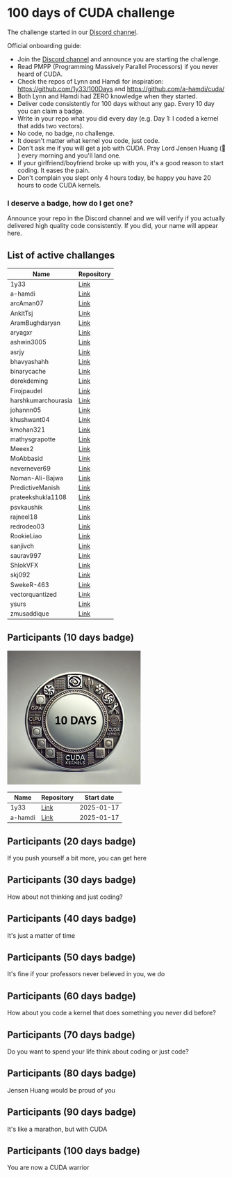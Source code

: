 # 100 days of CUDA challenge

The challenge started in our [Discord channel](https://discord.gg/4Tg4TkJQzE).

Official onboarding guide:

- Join the [Discord channel](https://discord.gg/4Tg4TkJQzE) and announce you are starting the challenge.
- Read PMPP (Programming Massively Parallel Processors) if you never heard of CUDA.
- Check the repos of Lynn and Hamdi for inspiration: https://github.com/1y33/100Days and https://github.com/a-hamdi/cuda/
- Both Lynn and Hamdi had ZERO knowledge when they started.
- Deliver code consistently for 100 days without any gap. Every 10 day you can claim a badge.
- Write in your repo what you did every day (e.g. Day 1: I coded a kernel that adds two vectors).
- No code, no badge, no challenge.
- It doesn't matter what kernel you code, just code.
- Don't ask me if you will get a job with CUDA. Pray Lord Jensen Huang (🙏 ) every morning and you'll land one.
- If your girlfriend/boyfriend broke up with you, it's a good reason to start coding. It eases the pain.
- Don't complain you slept only 4 hours today, be happy you have 20 hours to code CUDA kernels.

### I deserve a badge, how do I get one?

Announce your repo in the Discord channel and we will verify if you actually delivered high quality code consistently. If you did, your name will appear here.

## List of active challanges

| Name                | Repository                                         |
| ------------------ | ------------------------------------------------- |
| 1y33               | [Link](https://github.com/1y33/100Days)           |
| a-hamdi            | [Link](https://github.com/a-hamdi/cuda)           |
| arcAman07            | [Link](https://github.com/arcAman07/100-Days-of-GPU-Programming)           |
| AnkitTsj            | [Link](https://github.com/AnkitTsj/cuda_learning)           |
| AramBughdaryan     | [Link](https://github.com/AramBughdaryan/cuda)     |
| aryagxr     | [Link](https://github.com/aryagxr/cuda)     |
| ashwin3005         | [Link](https://github.com/ashwin3005/CUDA)         |
| asrjy         | [Link](https://github.com/asrjy/gpu)         |
| bhavyashahh         | [Link](https://github.com/bhavyashahh/nexus-ai/tree/main/projects/bhavya-100-days-of-cuda/)         |
| binarycache         | [Link](https://github.com/binarycache/100-days-of-GPU)         |
| derekdeming        | [Link](https://github.com/derekdeming/tinyCuda)    |
| Firojpaudel        | [Link](https://github.com/Firojpaudel/100_days_of_CUDA) |
| harshkumarchourasia| [Link](https://github.com/harshkumarchourasia/100DaysOfGPU) |
| johannn05 | [Link](https://github.com/johannn05/100DaysCUDA/) |
| khushwant04        | [Link](https://github.com/khushwant04/100-Days-CUDA) |
| kmohan321          | [Link](https://github.com/kmohan321/CUDA)           |
| mathysgrapotte          | [Link](https://github.com/mathysgrapotte/100DaysCUDA/)           |
| Meeex2          | [Link](https://github.com/Meeex2/cuda/)           |
| MoAbbasid          | [Link](https://github.com/MoAbbasid/100DaysCUDA/)           |
| nevernever69       | [Link](https://github.com/nevernever69/100-days-of-cuda) |
| Noman-Ali-Bajwa       | [Link](https://github.com/Noman-Ali-Bajwa/100-days-of-cuda/) |
| PredictiveManish   | [Link](https://github.com/PredictiveManish/100days) |
| prateekshukla1108  | [Link](https://github.com/prateekshukla1108/100-daysofcuda) |
| psvkaushik         | [Link](https://github.com/psvkaushik/100_Days_CUDA) |
| rajneel18          | [Link](https://github.com/rajneel18/100_CUDA_Kernels) |
| redrodeo03          | [Link](https://github.com/redrodeo03/cuda-kernels/) |
| RookieLiao         | [Link](https://github.com/RookieLiao/tiny-cuda-examples) |
| sanjivch           | [Link](https://github.com/sanjivch/100-days-of-gpu) |
| saurav997          | [Link](https://github.com/saurav997/100DaysOfCuda) |
| ShlokVFX         | [Link](https://github.com/ShlokVFX/100-days-cuda/)   |
| skj092         | [Link](https://github.com/skj092/cuda-programming)   |
| SwekeR-463         | [Link](https://github.com/SwekeR-463/100kernels)   |
| vectorquantized    | [Link](https://github.com/vectorquantized/100daysofcuda) |
| ysurs    | [Link](https://github.com/ysurs/cuda-100-days) |
| zmusaddique        | [Link](https://github.com/zmusaddique/100daysCUDA) |



## Participants (10 days badge)

![Badge 10 days](badges/badge_10_days_small.jpeg)

| Name    | Repository                               | Start date |
| ------- | ---------------------------------------- | ---------- |
| 1y33    | [Link](https://github.com/1y33/100Days)  | 2025-01-17 |
| a-hamdi | [Link](https://github.com/a-hamdi/cuda/) | 2025-01-17 |

## Participants (20 days badge)

If you push yourself a bit more, you can get here

## Participants (30 days badge)

How about not thinking and just coding?

## Participants (40 days badge)

It's just a matter of time

## Participants (50 days badge)

It's fine if your professors never believed in you, we do

## Participants (60 days badge)

How about you code a kernel that does something you never did before?

## Participants (70 days badge)

Do you want to spend your life think about coding or just code?

## Participants (80 days badge)

Jensen Huang would be proud of you

## Participants (90 days badge)

It's like a marathon, but with CUDA

## Participants (100 days badge)

You are now a CUDA warrior

